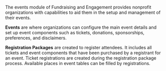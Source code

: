 The events module of Fundraising and Engagement provides nonprofit organizations with capabilities to aid them in the setup and management of their events.

**Events** are where organizations can configure the main event details and set up event components such as tickets, donations, sponsorships, preferences, and disclaimers.

**Registration Packages** are created to register attendees. It includes all tickets and event components that have been purchased by a registrant for an event. Ticket registrations are created during the registration package process. Available places in event tables can be filled by registrations.
